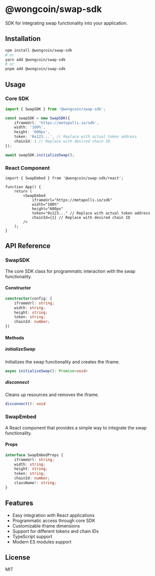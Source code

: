 # @wongcoin/swap-sdk

SDK for integrating swap functionality into your application.

## Installation

```bash
npm install @wongcoin/swap-sdk
# or
yarn add @wongcoin/swap-sdk
# or
pnpm add @wongcoin/swap-sdk
```

## Usage

### Core SDK

```typescript
import { SwapSDK } from '@wongcoin/swap-sdk';

const swapSDK = new SwapSDK({
    iframeUrl: 'https://metapolls.io/sdk',
    width: '100%',
    height: '600px',
    token: '0x123...', // Replace with actual token address
    chainId: 1 // Replace with desired chain ID
});

await swapSDK.initializeSwap();
```

### React Component

```tsx
import { SwapEmbed } from '@wongcoin/swap-sdk/react';

function App() {
    return (
        <SwapEmbed
            iframeUrl="https://metapolls.io/sdk"
            width="100%"
            height="600px"
            token="0x123..." // Replace with actual token address
            chainId={1} // Replace with desired chain ID
        />
    );
}
```

## API Reference

### SwapSDK

The core SDK class for programmatic interaction with the swap functionality.

#### Constructor

```typescript
constructor(config: {
    iframeUrl: string;
    width: string;
    height: string;
    token: string;
    chainId: number;
})
```

#### Methods

##### initializeSwap

Initializes the swap functionality and creates the iframe.

```typescript
async initializeSwap(): Promise<void>
```

##### disconnect

Cleans up resources and removes the iframe.

```typescript
disconnect(): void
```

### SwapEmbed

A React component that provides a simple way to integrate the swap functionality.

#### Props

```typescript
interface SwapEmbedProps {
    iframeUrl: string;
    width: string;
    height: string;
    token: string;
    chainId: number;
    className?: string;
}
```

## Features

- Easy integration with React applications
- Programmatic access through core SDK
- Customizable iframe dimensions
- Support for different tokens and chain IDs
- TypeScript support
- Modern ES modules support

## License

MIT 